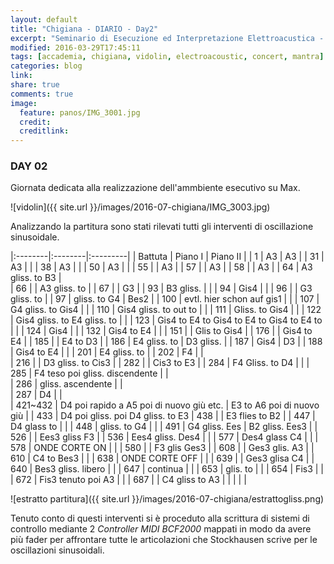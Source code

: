 ```yaml
---
layout: default
title: "Chigiana - DIARIO - Day2"
excerpt: "Seminario di Esecuzione ed Interpretazione Elettroacustica - Alvise Vidolin"
modified: 2016-03-29T17:45:11
tags: [accademia, chigiana, vidolin, electroacoustic, concert, mantra]
categories: blog
link:
share: true
comments: true
image:
  feature: panos/IMG_3001.jpg
  credit:
  creditlink:
---
```


### DAY 02

Giornata dedicata alla realizzazione dell'ammbiente esecutivo su Max.

![vidolin]({{ site.url }}/images/2016-07-chigiana/IMG_3003.jpg)

Analizzando la partitura sono stati rilevati tutti gli interventi di
oscillazione sinusoidale.

|:--------|:--------|:---------|
| Battuta	| Piano I | Piano II |
| 1       | A3      | A3       |
| 31      | A3      |          |
| 38      | A3      |          |
| 50      | A3      |          |
| 55      |         | A3       |
| 57      |         | A3       |
| 58      |         | A3       |
| 64      | A3 gliss. to B3    |		
| 66			| | A3 gliss. to     |
| 67			| | G3               |
| 93	    | B3 gliss. |        |
| 94      | Gis4    |          |
| 96      | | G3 gliss. to     |
| 97      | gliss. to G4 | Bes2 |
| 100     |	evtl. hier schon auf gis1 | |
| 107     |	G4 gliss. to Gis4 | |
| 110	    | Gis4 gliss. to out to | |
| 111	    | Gliss. to Gis4 |   |
| 122     | Gis4 gliss. to E4 gliss. to | |
| 123     |	Gis4 to E4 to Gis4 to E4 to Gis4 to E4 to | |
| 124     | Gis4    |          |
| 132     | Gis4 to E4 |       |
| 151     | | Glis to Gis4     |
| 176     | | Gis4 to E4       |
| 185     | | E4 to D3         |
| 186     | E4 gliss. to | D3 gliss. |
| 187     | Gis4    | D3       |
| 188     | Gis4 to E4 |       |
| 201	    | E4 gliss. to       |
| 202	    | F4 |               |		
| 216	    | | D3 gliss. to Cis3 |
| 282	    | | Cis3 to E3       |
| 284	    | F4 Gliss. to D4 |  |
| 285	    | F4 teso poi gliss. discendente | |		
| 286	    | gliss. ascendente | |		
| 287	    | D4 | |		
| 421~432 | D4 poi rapido a A5 poi di nuovo giù etc. | E3 to A6 poi di nuovo giù |
| 433     |	D4 poi gliss.  poi D4		gliss. to E3
| 438     | | E3 flies to B2 |
| 447     |	D4 glass to | |
| 448     |	gliss. to G4 | |
| 491     |	G4 gliss. Ees	| B2 gliss. Ees3 |
| 526     | | Ees3 gliss F3 |
| 536     |	Ees4 gliss. Des4 | |
| 577     |	Des4 glass C4 | |
| 578     |	ONDE CORTE ON | |
| 580     | | F3 glis Ges3 |
| 608     | | Ges3 glis. A3 |
| 610     |	C4 to Bes3 | |
| 638     |	ONDE CORTE OFF | |
| 639     | | Ges3 glisa C4 |
| 640     |	Bes3 gliss. libero | |
| 647     |	continua | |
| 653     |	glis. to | |
| 654     |	Fis3 | |
| 672     |	Fis3 tenuto poi A3 | |
| 687     | | C4 gliss to A3 |
| | | |

![estratto partitura]({{ site.url }}/images/2016-07-chigiana/estrattogliss.png)

Tenuto conto di questi interventi si è proceduto alla scrittura di sistemi di controllo mediante
2 *Controller MIDI BCF2000* mappati in modo da avere più fader per affrontare tutte le articolazioni
che Stockhausen scrive per le oscillazioni sinusoidali.
